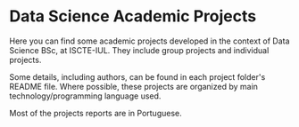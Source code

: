 # Data Science Academic Projects

Here you can find some academic projects developed in the context of Data Science BSc, at ISCTE-IUL.
They include group projects and individual projects.

Some details, including authors, can be found in each project folder's README file.
Where possible, these projects are organized by main technology/programming language used.

Most of the projects reports are in Portuguese.
